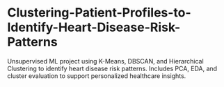 # Clustering-Patient-Profiles-to-Identify-Heart-Disease-Risk-Patterns
Unsupervised ML project using K-Means, DBSCAN, and Hierarchical Clustering to identify heart disease risk patterns. Includes PCA, EDA, and cluster evaluation to support personalized healthcare insights.
